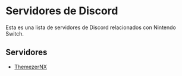 # Servidores de Discord

Esta es una lista de servidores de Discord relacionados con Nintendo Switch.

## Servidores

-   [ThemezerNX](http://discord.gg/nnm8wyM)
